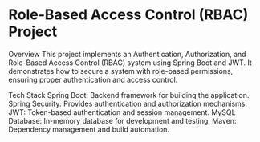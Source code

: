 # Role-Based Access Control (RBAC) Project
Overview
This project implements an Authentication, Authorization, and Role-Based Access Control (RBAC) system using Spring Boot and JWT. It demonstrates how to secure a system with role-based permissions, ensuring proper authentication and access control.

Tech Stack
Spring Boot: Backend framework for building the application.
Spring Security: Provides authentication and authorization mechanisms.
JWT: Token-based authentication and session management.
MySQL Database: In-memory database for development and testing.
Maven: Dependency management and build automation.


